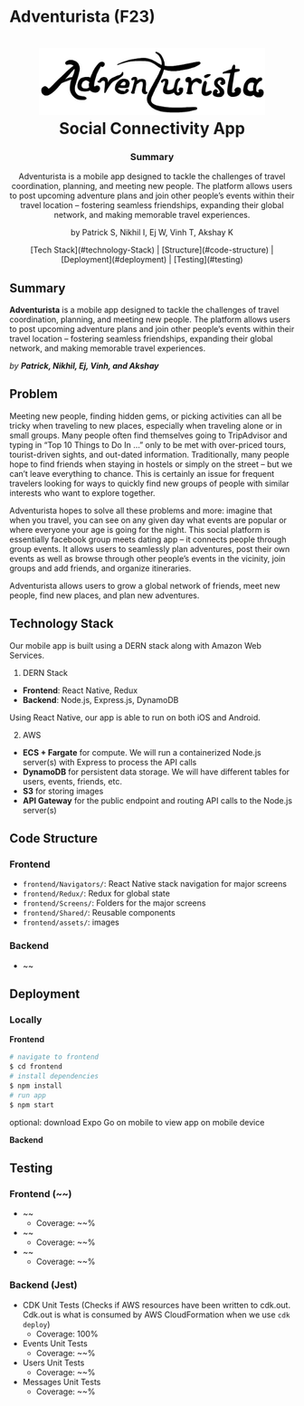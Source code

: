 # Adventurista (F23)
### 
<h1 align="center">
  <img src="frontend/assets/logo.png" width="400" />
  <br/>
  Social Connectivity App
</h1>

<h3 align="center">Summary</h3>

<p align="center">
Adventurista is a mobile app designed to tackle the challenges of travel coordination, planning, and meeting new people. The platform allows users to post upcoming adventure plans and join other people’s events within their travel location – fostering seamless friendships, expanding their global network, and making memorable travel experiences.
</p>

<p align="center">by Patrick S, Nikhil I, Ej W, Vinh T, Akshay K</p>

<div align="center">
	[Tech Stack](#technology-Stack) |
	[Structure](#code-structure) |
	[Deployment](#deployment) |
	[Testing](#testing)
</div>

## Summary
**Adventurista** is a mobile app designed to tackle the challenges of travel coordination, planning, and meeting new people. The platform allows users to post upcoming adventure plans and join other people’s events within their travel location – fostering seamless friendships, expanding their global network, and making memorable travel experiences.

_by **Patrick, Nikhil, Ej, Vinh, and Akshay**_

## Problem

Meeting new people, finding hidden gems, or picking activities can all be tricky when traveling to new places, especially when traveling alone or in small groups. Many people often find themselves going to TripAdvisor and typing in “Top 10 Things to Do In …” only to be met with over-priced tours, tourist-driven sights, and out-dated information. Traditionally, many people hope to find friends when staying in hostels or simply on the street – but we can’t leave everything to chance. This is certainly an issue for frequent travelers looking for ways to quickly find new groups of people with similar interests who want to explore together.

Adventurista hopes to solve all these problems and more: imagine that when you travel, you can see on any given day what events are popular or where everyone your age is going for the night. This social platform is essentially facebook group meets dating app – it connects people through group events. It allows users to seamlessly plan adventures, post their own events as well as browse through other people’s events in the vicinity, join groups and add friends, and organize itineraries.

Adventurista allows users to grow a global network of friends, meet new people, find new places, and plan new adventures.

## Technology Stack
Our mobile app is built using a DERN stack along with Amazon Web Services.

1. DERN Stack
- **Frontend**: React Native, Redux
- **Backend**: Node.js, Express.js, DynamoDB

Using React Native, our app is able to run on both iOS and Android.

2. AWS
- **ECS + Fargate** for compute. We will run a containerized Node.js server(s) with Express to process the API calls
- **DynamoDB** for persistent data storage. We will have different tables for users, events, friends, etc.
- **S3** for storing images
- **API Gateway** for the public endpoint and routing API calls to the Node.js server(s)

## Code Structure
### Frontend
- `frontend/Navigators/`: React Native stack navigation for major screens
- `frontend/Redux/`: Redux for global state
- `frontend/Screens/`: Folders for the major screens
- `frontend/Shared/`: Reusable components
- `frontend/assets/`: images

### Backend
- ~~

## Deployment
### Locally
**Frontend**

```bash
# navigate to frontend
$ cd frontend
# install dependencies
$ npm install
# run app
$ npm start
```
optional: download Expo Go on mobile to view app on mobile device

**Backend**


## Testing
### Frontend (~~)
- ~~
  	- Coverage: ~~%
- ~~
  	- Coverage: ~~%
- ~~
  	- Coverage: ~~%
  	  
### Backend (Jest)
- CDK Unit Tests (Checks if AWS resources have been written to cdk.out. Cdk.out is what is consumed by AWS CloudFormation when we use `cdk deploy`)
	- Coverage: 100%
- Events Unit Tests
	- Coverage: ~~%
- Users Unit Tests
	- Coverage: ~~%
- Messages Unit Tests
	- Coverage: ~~%
